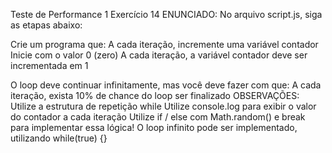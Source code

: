 Teste de Performance 1
Exercício 14
ENUNCIADO:
No arquivo script.js, siga as etapas abaixo:

Crie um programa que:
A cada iteração, incremente uma variável contador
Inicie com o valor 0 (zero)
A cada iteração, a variável contador deve ser incrementada em 1

O loop deve continuar infinitamente, mas você deve fazer com que:
A cada iteração, exista 10% de chance do loop ser finalizado
OBSERVAÇÕES:
Utilize a estrutura de repetição while
Utilize console.log para exibir o valor do contador a cada iteração
Utilize if / else com Math.random() e break para implementar essa lógica!
O loop infinito pode ser implementado, utilizando while(true) {}
